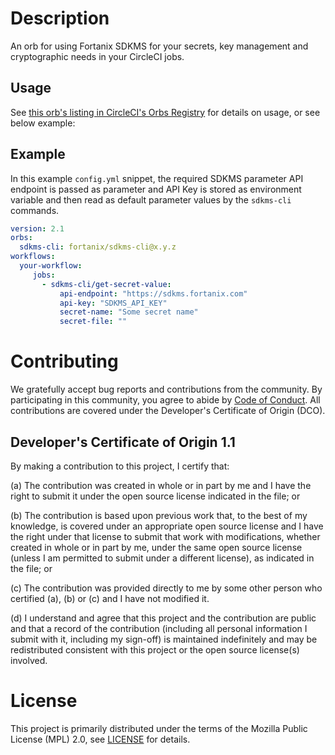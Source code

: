 # Description

An orb for using Fortanix SDKMS for your secrets, key management and cryptographic needs in your CircleCI jobs.

## Usage

See [this orb's listing in CircleCI's Orbs Registry](https://circleci.com/orbs/registry/orb/fortanix/sdkms-cli) for details on usage, or see below example:

## Example

In this example `config.yml` snippet, the required SDKMS parameter API endpoint is passed as parameter and API Key is stored as environment variable and then read as default parameter values by the `sdkms-cli` commands.

```yaml
version: 2.1
orbs:
  sdkms-cli: fortanix/sdkms-cli@x.y.z
workflows:
  your-workflow:
     jobs:
       - sdkms-cli/get-secret-value:
           api-endpoint: "https://sdkms.fortanix.com"
           api-key: "SDKMS_API_KEY"
           secret-name: "Some secret name"
           secret-file: ""
```

# Contributing

We gratefully accept bug reports and contributions from the community.
By participating in this community, you agree to abide by [Code of Conduct](./CODE_OF_CONDUCT.md).
All contributions are covered under the Developer's Certificate of Origin (DCO).

## Developer's Certificate of Origin 1.1

By making a contribution to this project, I certify that:

(a) The contribution was created in whole or in part by me and I
have the right to submit it under the open source license
indicated in the file; or

(b) The contribution is based upon previous work that, to the best
of my knowledge, is covered under an appropriate open source
license and I have the right under that license to submit that
work with modifications, whether created in whole or in part
by me, under the same open source license (unless I am
permitted to submit under a different license), as indicated
in the file; or

(c) The contribution was provided directly to me by some other
person who certified (a), (b) or (c) and I have not modified
it.

(d) I understand and agree that this project and the contribution
are public and that a record of the contribution (including all
personal information I submit with it, including my sign-off) is
maintained indefinitely and may be redistributed consistent with
this project or the open source license(s) involved.

# License

This project is primarily distributed under the terms of the Mozilla Public License (MPL) 2.0, see [LICENSE](./LICENSE) for details.
